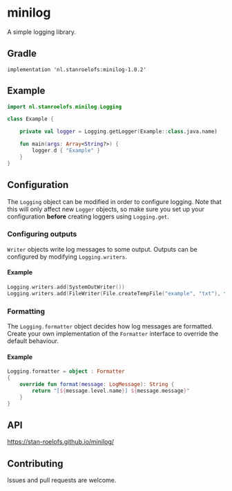 # minilog
<!--
[![Build Status](https://travis-ci.com/stan-roelofs/minilog.svg?branch=master)](https://travis-ci.org/stan-roelofs/minilog)
 ![Maven Central](https://img.shields.io/maven-central/v/nl.stanroelofs/minilog)
-->

A simple logging library.

## Gradle
```
implementation 'nl.stanroelofs:minilog-1.0.2'
```

## Example
```kotlin
import nl.stanroelofs.minilog.Logging

class Example {

    private val logger = Logging.getLogger(Example::class.java.name)

    fun main(args: Array<String?>) {
        logger.d { "Example" }
    }
}
```


## Configuration
The `Logging` object can be modified in order to configure logging.
Note that this will only affect new `Logger` objects, so make sure you set up your configuration
**before** creating loggers using `Logging.get`.
### Configuring outputs
`Writer` objects write log messages to some output. Outputs can be configured by modifying `Logging.writers`.
#### Example
```kotlin
Logging.writers.add(SystemOutWriter())
Logging.writers.add(FileWriter(File.createTempFile("example", "txt"), false))
```

### Formatting
The `Logging.formatter` object decides how log messages are formatted. Create your own implementation of 
the `Formatter` interface to override the default behaviour.<br>
#### Example
```kotlin
Logging.formatter = object : Formatter
{
    override fun format(message: LogMessage): String {
        return "[${message.level.name}] ${message.message}"
    }
}
```

## API
https://stan-roelofs.github.io/minilog/

## Contributing
Issues and pull requests are welcome. 